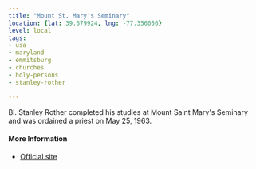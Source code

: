 ```yaml
---
title: "Mount St. Mary's Seminary"
location: {lat: 39.679924, lng: -77.356056}
level: local
tags:
- usa
- maryland
- emmitsburg
- churches
- holy-persons
- stanley-rother

---
```



Bl. Stanley Rother completed his studies at Mount Saint Mary's Seminary and was ordained a priest on May 25, 1963.

#### More Information

* [Official site](https://seminary.msmary.edu/)





